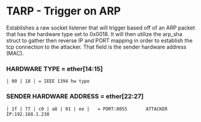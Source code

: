 #             TARP - Trigger on ARP 

Establishes a raw socket listener that will trigger based
off of an ARP packet that has the hardware type set to 0x0018.
It will then utilize the arp_sha struct to gather then reverse
IP and PORT mapping in order to establish the tcp connection to
the attacker. That field is the sender hardware address (MAC).

### HARDWARE TYPE = ether[14:15] 

```
| 00 | 18 | = IEEE 1394 hw type
```


### SENDER HARDWARE ADDRESS = ether[22:27]
```
| 1f | 77 | c0 | a8 | 01 | ee |   = PORT:8055       ATTACKER IP:192.168.1.238
 ```
